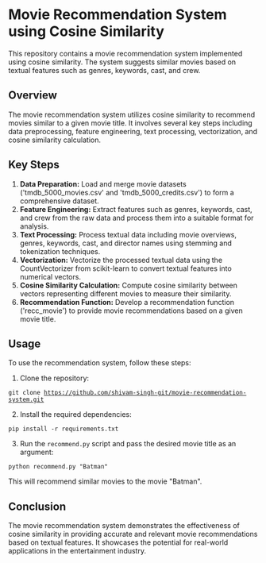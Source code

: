 <!DOCTYPE html>
<body>
  <h1>Movie Recommendation System using Cosine Similarity</h1>

  <p>This repository contains a movie recommendation system implemented using cosine similarity. The system suggests similar movies based on textual features such as genres, keywords, cast, and crew.</p>

  <h2>Overview</h2>

  <p>The movie recommendation system utilizes cosine similarity to recommend movies similar to a given movie title. It involves several key steps including data preprocessing, feature engineering, text processing, vectorization, and cosine similarity calculation.</p>

  <h2>Key Steps</h2>

  <ol>
    <li><strong>Data Preparation:</strong> Load and merge movie datasets ('tmdb_5000_movies.csv' and 'tmdb_5000_credits.csv') to form a comprehensive dataset.</li>
    <li><strong>Feature Engineering:</strong> Extract features such as genres, keywords, cast, and crew from the raw data and process them into a suitable format for analysis.</li>
    <li><strong>Text Processing:</strong> Process textual data including movie overviews, genres, keywords, cast, and director names using stemming and tokenization techniques.</li>
    <li><strong>Vectorization:</strong> Vectorize the processed textual data using the CountVectorizer from scikit-learn to convert textual features into numerical vectors.</li>
    <li><strong>Cosine Similarity Calculation:</strong> Compute cosine similarity between vectors representing different movies to measure their similarity.</li>
    <li><strong>Recommendation Function:</strong> Develop a recommendation function ('recc_movie') to provide movie recommendations based on a given movie title.</li>
  </ol>

  <h2>Usage</h2>

  <p>To use the recommendation system, follow these steps:</p>

  <ol>
    <li>Clone the repository:</li>
  </ol>

  <code>git clone https://github.com/shivam-singh-git/movie-recommendation-system.git</code>

  <ol start="2">
    <li>Install the required dependencies:</li>
  </ol>

  <code>pip install -r requirements.txt</code>

  <ol start="3">
    <li>Run the <code>recommend.py</code> script and pass the desired movie title as an argument:</li>
  </ol>

  <code>python recommend.py "Batman"</code>

  <p>This will recommend similar movies to the movie "Batman".</p>

  <h2>Conclusion</h2>

  <p>The movie recommendation system demonstrates the effectiveness of cosine similarity in providing accurate and relevant movie recommendations based on textual features. It showcases the potential for real-world applications in the entertainment industry.</p>
</body>
</html>
